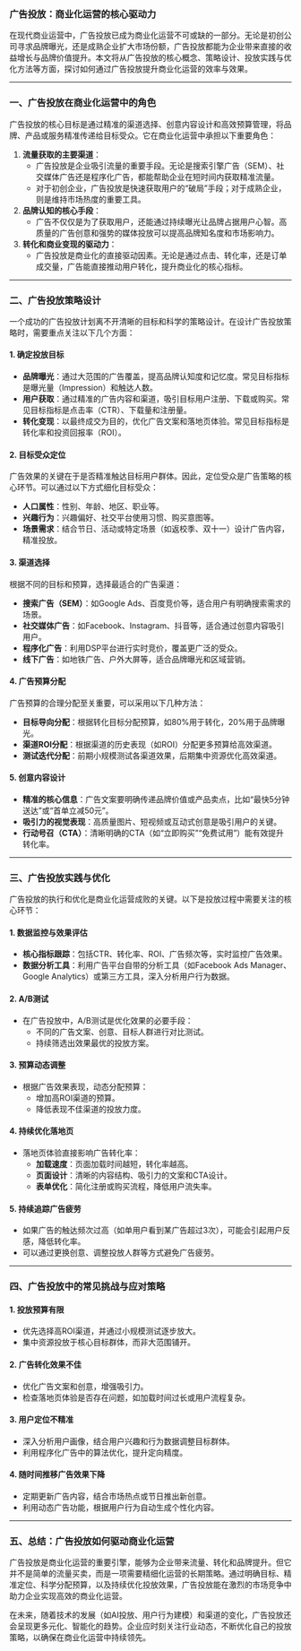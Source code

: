 ### **广告投放：商业化运营的核心驱动力**

在现代商业运营中，广告投放已成为商业化运营不可或缺的一部分。无论是初创公司寻求品牌曝光，还是成熟企业扩大市场份额，广告投放都能为企业带来直接的收益增长与品牌价值提升。本文将从广告投放的核心概念、策略设计、投放实践与优化方法等方面，探讨如何通过广告投放提升商业化运营的效率与效果。

------

### **一、广告投放在商业化运营中的角色**

广告投放的核心目标是通过精准的渠道选择、创意内容设计和高效预算管理，将品牌、产品或服务精准传递给目标受众。它在商业化运营中承担以下重要角色：

1. **流量获取的主要渠道**：
   - 广告投放是企业吸引流量的重要手段。无论是搜索引擎广告（SEM）、社交媒体广告还是程序化广告，都能帮助企业在短时间内获取精准流量。
   - 对于初创企业，广告投放是快速获取用户的“破局”手段；对于成熟企业，则是维持市场热度的重要工具。
2. **品牌认知的核心手段**：
   - 广告不仅仅是为了获取用户，还能通过持续曝光让品牌占据用户心智。高质量的广告创意和强势的媒体投放可以提高品牌知名度和市场影响力。
3. **转化和商业变现的驱动力**：
   - 广告投放是商业化的直接驱动因素。无论是通过点击、转化率，还是订单成交量，广告能直接推动用户转化，提升商业化的核心指标。

------

### **二、广告投放策略设计**

一个成功的广告投放计划离不开清晰的目标和科学的策略设计。在设计广告投放策略时，需要重点关注以下几个方面：

#### **1. 确定投放目标**

- **品牌曝光**：通过大范围的广告覆盖，提高品牌认知度和记忆度。常见目标指标是曝光量（Impression）和触达人数。
- **用户获取**：通过精准的广告内容和渠道，吸引目标用户注册、下载或购买。常见目标指标是点击率（CTR）、下载量和注册量。
- **转化变现**：以最终成交为目的，优化广告文案和落地页体验。常见目标指标是转化率和投资回报率（ROI）。

#### **2. 目标受众定位**

广告效果的关键在于是否精准触达目标用户群体。因此，定位受众是广告策略的核心环节。可以通过以下方式细化目标受众：

- **人口属性**：性别、年龄、地区、职业等。
- **兴趣行为**：兴趣偏好、社交平台使用习惯、购买意图等。
- **场景需求**：结合节日、活动或特定场景（如返校季、双十一）设计广告内容，精准投放。

#### **3. 渠道选择**

根据不同的目标和预算，选择最适合的广告渠道：

- **搜索广告（SEM）**：如Google Ads、百度竞价等，适合用户有明确搜索需求的场景。
- **社交媒体广告**：如Facebook、Instagram、抖音等，适合通过创意内容吸引用户。
- **程序化广告**：利用DSP平台进行实时竞价，覆盖更广泛的受众。
- **线下广告**：如地铁广告、户外大屏等，适合品牌曝光和区域营销。

#### **4. 广告预算分配**

广告预算的合理分配至关重要，可以采用以下几种方法：

- **目标导向分配**：根据转化目标分配预算，如80%用于转化，20%用于品牌曝光。
- **渠道ROI分配**：根据渠道的历史表现（如ROI）分配更多预算给高效渠道。
- **测试迭代分配**：前期小规模测试各渠道效果，后期集中资源优化高效渠道。

#### **5. 创意内容设计**

- **精准的核心信息**：广告文案要明确传递品牌价值或产品卖点，比如“最快5分钟送达”或“首单立减50元”。
- **吸引力的视觉表现**：高质量图片、短视频或互动式创意是吸引用户的关键。
- **行动号召（CTA）**：清晰明确的CTA（如“立即购买”“免费试用”）能有效提升转化率。

------

### **三、广告投放实践与优化**

广告投放的执行和优化是商业化运营成败的关键。以下是投放过程中需要关注的核心环节：

#### **1. 数据监控与效果评估**

- **核心指标跟踪**：包括CTR、转化率、ROI、广告频次等，实时监控广告效果。
- **数据分析工具**：利用广告平台自带的分析工具（如Facebook Ads Manager、Google Analytics）或第三方工具，深入分析用户行为数据。

#### **2. A/B测试**

- 在广告投放中，A/B测试是优化效果的必要手段： 
  - 不同的广告文案、创意、目标人群进行对比测试。
  - 持续筛选出效果最优的投放方案。

#### **3. 预算动态调整**

- 根据广告效果表现，动态分配预算： 
  - 增加高ROI渠道的预算。
  - 降低表现不佳渠道的投放力度。

#### **4. 持续优化落地页**

- 落地页体验直接影响广告转化率： 
  - **加载速度**：页面加载时间越短，转化率越高。
  - **页面设计**：清晰的内容结构、吸引力的文案和CTA设计。
  - **表单优化**：简化注册或购买流程，降低用户流失率。

#### **5. 持续追踪广告疲劳**

- 如果广告的触达频次过高（如单用户看到某广告超过3次），可能会引起用户反感，降低转化率。
- 可以通过更换创意、调整投放人群等方式避免广告疲劳。

------

### **四、广告投放中的常见挑战与应对策略**

#### **1. 投放预算有限**

- 优先选择高ROI渠道，并通过小规模测试逐步放大。
- 集中资源投放于核心目标群体，而非大范围铺开。

#### **2. 广告转化效果不佳**

- 优化广告文案和创意，增强吸引力。
- 检查落地页体验是否存在问题，如加载时间过长或用户流程复杂。

#### **3. 用户定位不精准**

- 深入分析用户画像，结合用户兴趣和行为数据调整目标群体。
- 利用程序化广告中的算法优化，提升定向精度。

#### **4. 随时间推移广告效果下降**

- 定期更新广告内容，结合市场热点或节日推出新创意。
- 利用动态广告功能，根据用户行为自动生成个性化内容。

------

### **五、总结：广告投放如何驱动商业化运营**

广告投放是商业化运营的重要引擎，能够为企业带来流量、转化和品牌提升。但它并不是简单的流量买卖，而是一项需要精细化运营的长期策略。通过明确目标、精准定位、科学分配预算，以及持续优化投放效果，广告投放能在激烈的市场竞争中助力企业实现高效的商业化运营。

在未来，随着技术的发展（如AI投放、用户行为建模）和渠道的变化，广告投放还会呈现更多元化、智能化的趋势。企业应时刻关注行业动态，不断优化自己的投放策略，以确保在商业化运营中持续领先。